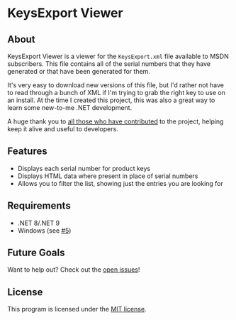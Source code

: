 KeysExport Viewer
=================

About
-----
KeysExport Viewer is a viewer for the `KeysExport.xml` file available to MSDN 
subscribers. This file contains all of the serial numbers that they have 
generated or that have been generated for
them.

It's very easy to download new versions of this file, but I'd rather not 
have to read through a bunch of XML if I'm trying to grab the right key to 
use on an install. At the time I created this project, this was also a 
great way to learn some new-to-me .NET development.

A huge thank you to [all those who have contributed](https://github.com/rnelson/KeysExportViewer/blob/main/CONTRIBUTORS.md) 
to the project, helping keep it alive and useful to developers.

Features
--------
* Displays each serial number for product keys
* Displays HTML data where present in place of serial numbers
* Allows you to filter the list, showing just the entries you are looking for

Requirements
------------
* .NET 8/.NET 9
* Windows (see [#5](https://github.com/rnelson/KeysExportViewer/issues/5))

Future Goals
------------
Want to help out? Check out the [open issues](https://github.com/rnelson/KeysExportViewer/issues?q=is%3Aopen)!

License
-------
This program is licensed under the [MIT license][license].

[license]: https://rnelson.mit-license.org/